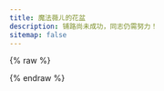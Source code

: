 ```yaml
---
title: 魔法薇ㄦ的花盆
description: 铺路尚未成功，同志仍需努力！
sitemap: false
---
```

<script type="importmap" data-pjax>
  {
    "imports": {
			"@fluentui/web-components": "https://cdn.jsdelivr.net/npm/@fluentui/web-components/+esm",
			"@vue/devtools-api": "https://cdn.jsdelivr.net/npm/@vue/devtools-api/+esm",
			"marked": "https://cdn.jsdelivr.net/npm/marked/+esm",
			"marked-highlight": "https://cdn.jsdelivr.net/npm/marked-highlight/+esm",
			"highlight.js": "https://cdn.jsdelivr.net/npm/highlight.js/+esm",
      "vue": "https://cdn.jsdelivr.net/npm/vue/dist/vue.esm-browser.prod.js",
			"vue-router": "https://cdn.jsdelivr.net/npm/vue-router/dist/vue-router.esm-browser.js"
    }
  }
</script>

<script type="module" data-pjax>
  import {
    provideFluentDesignSystem,
    fluentProgressRing,
    fluentTextField,
    fluentTreeItem,
    fluentTreeView,
    accentBaseColor,
    SwatchRGB,
    fillColor,
    neutralLayerFloating,
    baseLayerLuminance,
    StandardLuminance
  } from "@fluentui/web-components";
  provideFluentDesignSystem()
    .register(
      fluentProgressRing(),
      fluentTextField(),
      fluentTreeItem(),
      fluentTreeView()
    );
  accentBaseColor.withDefault(SwatchRGB.create(0xFC / 0xFF, 0x64 / 0xFF, 0x23 / 0xFF));
  fillColor.withDefault(neutralLayerFloating);
  const scheme = matchMedia("(prefers-color-scheme: dark)");
  if (typeof scheme !== "undefined") {
    scheme.addEventListener("change", e => baseLayerLuminance.withDefault(e.matches ? StandardLuminance.DarkMode : StandardLuminance.LightMode));
    if (scheme.matches) {
      baseLayerLuminance.withDefault(StandardLuminance.DarkMode);
    }
  }
</script>

{% raw %}
<div id="vue-app">
  <router-view></router-view>
</div>

<template id="home-view-template">
  <page-title title="主页"></page-title>
  <div class="stack-vertical" style="row-gap: 8px;" v-if="posts.length">
    <post-card v-for="post of posts" :post="post"></post-card>
  </div>
  <fluent-progress-ring v-else></fluent-progress-ring>
  <table-of-contents hidden="true"></table-of-contents>
</template>

<template id="posts-view-template">
  <page-title v-if="post" :title="post.title" :subtitle="subtitle"></page-title>
  <post-detail-card v-if="post" :post="post" ref="content"></post-detail-card>
  <fluent-progress-ring v-else></fluent-progress-ring>
  <table-of-contents ref="toc"></table-of-contents>
</template>

<template id="cates-view-template">
  <page-title :title="title" :subtitle="subtitle"></page-title>
  <div v-if="$route.params.slug">
    <div class="stack-vertical" style="row-gap: 8px;" v-if="posts.length">
      <post-card v-for="post of posts" :post="post"></post-card>
    </div>
  </div>
  <div v-else>
    <div v-if="cates.length" class="stack-vertical" style="row-gap: 8px;">
      <div class="clickable-card" v-for="cate of cates"
        @click="() => $router.push(`/${$route.params.type}/${cate.slug}`)">
        {{ cate.name }}
      </div>
    </div>
    <fluent-progress-ring v-else></fluent-progress-ring>
  </div>
  <table-of-contents hidden="true"></table-of-contents>
</template>

<template id="archives-view-template">
  <page-title :title="title" :subtitle="subtitle"></page-title>
  <div v-if="$route.params.year">
    <div class="stack-vertical" style="row-gap: 8px;" v-if="posts.length">
      <post-card v-for="post of posts" :post="post"></post-card>
    </div>
  </div>
  <div v-else>
    <fluent-tree-view v-if="archives.length" ref="tree">
      <fluent-tree-item v-for="year of archives" :data-year="year.year">
        {{ year.year }} 年
        <fluent-tree-item v-for="month of year.data" :data-year="year.year" :data-month="month.month">
          {{ month.month }} 月
        </fluent-tree-item>
      </fluent-tree-item>
    </fluent-tree-view>
    <fluent-progress-ring v-else></fluent-progress-ring>
  </div>
  <table-of-contents hidden="true"></table-of-contents>
</template>

<template id="search-view-template">
  <page-title title="搜索"></page-title>
  <fluent-text-field v-model="searchText" style="width: 100%;">
    <svg-host src="https://cdn.jsdelivr.net/npm/@fluentui/svg-icons/icons/search_16_regular.svg" slot="end"></svg-host>
  </fluent-text-field>
  <div v-if="resultItems.length" class="stack-vertical search-result-container" style="row-gap: 8px;" ref="container">
    找到 {{ resultItems.length }} 个搜索结果
    <div class="clickable-card" v-for="result of resultItems" v-html="result.item"></div>
  </div>
  <table-of-contents hidden="true"></table-of-contents>
</template>

<template id="pages-view-template">
  <page-title :title="title" :subtitle="subtitle"></page-title>
  <div v-if="$route.params.path">
    <post-detail-card v-if="page" :post="page" ref="content"></post-detail-card>
    <fluent-progress-ring v-else></fluent-progress-ring>
    <table-of-contents ref="toc"></table-of-contents>
  </div>
  <div v-else>
    <div v-if="pages.length" class="stack-vertical" style="row-gap: 8px;">
      <div class="clickable-card" v-for="page of pages" :lang="page.language"
        @click="() => $router.push(getUrl(page.url))">
        {{ page.title }}
        <span v-if="page.description" style="color: var(--neutral-foreground-hint);">
          <br>{{ page.description }}
        </span>
      </div>
    </div>
    <fluent-progress-ring v-else></fluent-progress-ring>
    <table-of-contents hidden="true"></table-of-contents>
  </div>
</template>

<template id="svg-host-template">
  <div class="svg-host" v-html="innerHTML"></div>
</template>

<template id="post-card-template">
  <div class="post-card clickable-card" :lang="post.language" @click="() => $router.push(`/posts/${post.url}`)">
    <h2 style="margin-top: 20px;">{{ post.title }}</h2>
    <div v-html="post.excerpt"></div>
  </div>
</template>

<template id="post-detail-card-template">
  <div class="post-detail-card" :lang="post.language" ref="content"></div>
</template>
{% endraw %}

<script type="module" data-pjax>
  import { createApp } from "vue";
  import { createRouter, createWebHashHistory } from "vue-router";
  import { Marked } from "marked";
  import { markedHighlight } from "marked-highlight";
  import { HighlightJS as hljs } from "highlight.js";
  createApp({
    data() {
      return {
        menus: null
      }
    },
    watch: {
      "$route.path"(newValue, oldValue) {
        if (newValue !== oldValue) {
          this.registerActiveMenuItem();
        }
      }
    },
    methods: {
      registerActiveMenuItem() {
        switch (this.$route.path.split('/')[1]) {
          case '':
            this.menus[0].classList.toggle("menu-item-active", true);
            this.menus[1].classList.toggle("menu-item-active", false);
            this.menus[2].classList.toggle("menu-item-active", false);
            this.menus[3].classList.toggle("menu-item-active", false);
            this.menus[4].classList.toggle("menu-item-active", false);
            break;
          case "tags":
            this.menus[0].classList.toggle("menu-item-active", false);
            this.menus[1].classList.toggle("menu-item-active", true);
            this.menus[2].classList.toggle("menu-item-active", false);
            this.menus[3].classList.toggle("menu-item-active", false);
            this.menus[4].classList.toggle("menu-item-active", false);
            break;
          case "categories":
            this.menus[0].classList.toggle("menu-item-active", false);
            this.menus[1].classList.toggle("menu-item-active", false);
            this.menus[2].classList.toggle("menu-item-active", true);
            this.menus[3].classList.toggle("menu-item-active", false);
            this.menus[4].classList.toggle("menu-item-active", false);
            break;
          case "archives":
            this.menus[0].classList.toggle("menu-item-active", false);
            this.menus[1].classList.toggle("menu-item-active", false);
            this.menus[2].classList.toggle("menu-item-active", false);
            this.menus[3].classList.toggle("menu-item-active", true);
            this.menus[4].classList.toggle("menu-item-active", false);
            break;
          case "search":
            this.menus[0].classList.toggle("menu-item-active", false);
            this.menus[1].classList.toggle("menu-item-active", false);
            this.menus[2].classList.toggle("menu-item-active", false);
            this.menus[3].classList.toggle("menu-item-active", false);
            this.menus[4].classList.toggle("menu-item-active", true);
            break;
          default:
            this.menus[0].classList.toggle("menu-item-active", false);
            this.menus[1].classList.toggle("menu-item-active", false);
            this.menus[2].classList.toggle("menu-item-active", false);
            this.menus[3].classList.toggle("menu-item-active", false);
            this.menus[4].classList.toggle("menu-item-active", false);
            break;
        }
      }
    },
    mounted() {
      const siderbar = document.querySelector(".sidebar>.pjax");
      if (siderbar) {
        const inner = document.createElement("div");
        inner.className = "sidebar-inner animated fadeInUp";
        inner.style.padding = "18px 0 0 0"
        siderbar.appendChild(inner);
        const animated = document.createElement("div");
        animated.className = "animated";
        inner.appendChild(animated);
        const title = document.createElement("div");
        title.className = "links-of-blogroll-title";
        title.innerHTML = '<i class="fa fa-signs-post fa-fw"></i>导航';
        animated.appendChild(title);
        const menu = document.createElement("ul");
        menu.className = "main-menu menu";
        animated.appendChild(menu);
        const $router = this.$router;
        const menus = [];
        function createMenuItem(type, href, icon, content) {
          const item = document.createElement("li");
          item.className = `menu-item menu-item-${type} animated fadeInDown`;
          const a = document.createElement("a");
          a.rel = "section";
          a.innerHTML = `<i class="fa fa-${icon} fa-fw"></i>${content}`;
          a.addEventListener("click", () => $router.push(href));
          item.appendChild(a);
          if (type === "search") { item.style.display = "block"; }
          menus.push(a);
          return item;
        }
        menu.appendChild(createMenuItem("home", "/", "home", "首页"));
        menu.appendChild(createMenuItem("tags", "/tags", "tags", "标签"));
        menu.appendChild(createMenuItem("categories", "/categories", "th", "分类"));
        menu.appendChild(createMenuItem("archive", "/archives", "archive", "归档"));
        menu.appendChild(createMenuItem("search", "/search", "search", "搜索"));
        this.menus = menus;
        this.registerActiveMenuItem();
      }
    }
  }).use(createRouter({
    history: createWebHashHistory(),
    routes: [{
      path: '/',
      alias: ["/posts"],
      component: {
        template: "#home-view-template",
        data() {
          return {
            posts: []
          }
        },
        async mounted() {
          this.posts = [];
          const posts = await fetch("/api/posts.json").then(x => x.json());
          for (const page of posts.data.pages) {
            const info = await fetch(`/${page.api}`).then(x => x.json());
            this.posts.push(...info.data.posts);
          }
        }
      }
    }, {
      path: "/posts/:slug+",
      component: {
        template: "#posts-view-template",
        data() {
          return {
            post: null
          }
        },
        computed: {
          subtitle() {
            const date = new Date(this.post.date);
            let result = `发布时间：<time title="${date.toLocaleString()}" itemprop="dateCreated datePublished" datetime="${this.post.date}">${date.toLocaleDateString()}</time>`;
            const updated = new Date(this.post.updated);
            if (date.getFullYear() !== updated.getFullYear() ||
              date.getMonth() !== updated.getMonth() ||
              date.getDate() !== updated.getDate()) {
              result += `&ensp;|&ensp;最后更新：<time title="${updated.toLocaleString()}" itemprop="dateCreated datePublished" datetime="${this.post.updated}">${updated.toLocaleDateString()}</time>`;
            }
            if (this.post.categories.length) {
              result += `&ensp;|&ensp;分类于：${this.post.categories.map(x => `<a href="#/categories/${x.name}">${x.name}</a>`).join('、')}`;
            }
            return result;
          }
        },
        watch: {
          "$route.params.slug"(newValue, oldValue) {
            if (newValue !== oldValue) {
              this.onupdate();
            }
          }
        },
        methods: {
          async onupdate() {
            const post = await fetch(`/api/posts/${this.$route.params.slug.join("/")}.json`).then(x => x.json());
            this.post = {
              ...post.data,
              getContent() {
                const raw = this.raw;
                let inRow = false;
                let time = 0, count = 0;
                let index = 0;
                for (; index < raw.length; index++) {
                  const c = raw[index];
                  if (inRow) {
                    if (c === '-') {
                      count++;
                    }
                    else {
                      if (count >= 3 && ++time == 2) {
                        return raw.substring(index);
                      }
                      else {
                        inRow = false;
                        count = 0;
                      }
                    }
                  }
                  else if (c === '-') {
                    inRow = true;
                    count++;
                  }
                }
                return raw;
              }
            };
            await this.$nextTick();
            const $el = this.$refs.content.$el;
            if (typeof pjax !== "undefined") {
              pjax.refresh($el);
            }
            this.$refs.toc.refresh($el);
          }
        },
        mounted() {
          return this.onupdate();
        }
      }
    }, {
      path: "/:type(tags|categories)/:slug?",
      component: {
        template: "#cates-view-template",
        data() {
          return {
            cates: [],
            posts: []
          }
        },
        computed: {
          title() {
            const params = this.$route.params;
            const title = params.type === "tags" ? "标签" : "分类"
            return params.slug ? `${title}：${params.slug}` : title;
          },
          subtitle() {
            const params = this.$route.params;
            return params.slug ? `目前共计 ${this.posts.length} 篇文章` : `目前共计 ${this.cates.length} 个${params.type === "tags" ? "标签" : "分类"}`
          }
        },
        watch: {
          "$route.params.type"(newValue, oldValue) {
            if (newValue !== oldValue) {
              this.onupdate();
            }
          },
          "$route.params.slug"(newValue, oldValue) {
            if (newValue !== oldValue) {
              this.onupdate();
            }
          }
        },
        methods: {
          async onupdate() {
            const params = this.$route.params;
            if (params.slug) {
              const cate = await fetch(`/api/${params.type}/${params.slug}.json`).then(x => x.json());
              this.posts = cate.data.posts;
            }
            else {
              const cates = await fetch(`/api/${params.type}.json`).then(x => x.json());
              this.cates = cates.data;
            }
          }
        },
        mounted() {
          return this.onupdate();
        }
      }
    }, {
      path: "/archives/:year(\\d+)?/:month(\\d+)?",
      component: {
        template: "#archives-view-template",
        data() {
          return {
            archives: [],
            posts: []
          }
        },
        computed: {
          title() {
            const params = this.$route.params;
            return params.year ? params.month ? `归档：${params.year} 年 ${+params.month} 月` : `归档：${params.year} 年` : "归档";
          },
          subtitle() {
            return this.$route.params.year ? `目前共计 ${this.posts.length} 篇文章` : '';
          }
        },
        watch: {
          "$route.params.year"(newValue, oldValue) {
            if (newValue !== oldValue) {
              this.onupdate();
            }
          },
          "$route.params.month"(newValue, oldValue) {
            if (newValue !== oldValue) {
              this.onupdate();
            }
          }
        },
        methods: {
          async onupdate() {
            const params = this.$route.params;
            if (params.year) {
              if (params.month) {
                const archive = await fetch(`/api/archives/${params.year}/${params.month.padStart(2, '0')}.json`).then(x => x.json());
                this.posts = archive.data.posts;
              }
              else {
                const archive = await fetch(`/api/archives/${params.year}.json`).then(x => x.json());
                this.posts = archive.data.posts;
              }
            }
            else {
              const archives = await fetch("/api/archives.json").then(x => x.json());
              this.archives = archives.data;
            }
          },
          onselectedchange(e) {
            const dataset = e.target.dataset;
            if (dataset.month) {
              this.$router.push(`/archives/${dataset.year}/${dataset.month.padStart(2, '0')}`);
            }
            else {
              this.$router.push(`/archives/${dataset.year}`);
            }
          }
        },
        mounted() {
          return this.onupdate();
        },
        updated() {
          const tree = this.$refs.tree;
          if (tree instanceof HTMLElement && !tree.dataset.mounted) {
            tree.dataset.mounted = true;
            const handleSelectedChange = tree.handleSelectedChange;
            tree.handleSelectedChange = this.onselectedchange;
          }
        }
      }
    }, {
      path: "/search",
      component: {
        template: "#search-view-template",
        data() {
          return {
            localSearch: null,
            searchText: '',
            resultItems: []
          }
        },
        watch: {
          searchText(newValue, oldValue) {
            if (newValue !== oldValue) {
              this.inputEventFunction(newValue);
            }
          }
        },
        methods: {
          inputEventFunction(searchText) {
            const keywords = searchText.split(/[-\s]+/);
            let resultItems = [];
            if (searchText.length > 0) {
              resultItems = this.localSearch.getResultItems(keywords);
            }
            if (resultItems.length) {
              resultItems.sort((left, right) =>
                left.includedCount !== right.includedCount
                  ? right.includedCount - left.includedCount
                  : left.hitCount !== right.hitCount
                    ? right.hitCount - left.hitCount
                    : right.id - left.id);
            }
            this.resultItems = resultItems;
            if (typeof pjax !== "undefined") {
              this.$nextTick(() => pjax.refresh(this.$refs.container));
            }
          }
        },
        async mounted() {
          if (typeof LocalSearch !== "undefined") {
            const localSearch = new LocalSearch({
              path: CONFIG.path,
              top_n_per_article: CONFIG.localsearch.top_n_per_article,
              unescape: CONFIG.localsearch.unescape
            });
            this.localSearch = localSearch;
            await localSearch.fetchData();
          }
        }
      }
    }, {
      path: "/pages/:path*",
      component: {
        template: "#pages-view-template",
        data() {
          return {
            pages: [],
            page: null
          }
        },
        computed: {
          title() {
            return this.page ? this.page.title : "页面";
          },
          subtitle() {
            return this.page ? this.page.description : `目前共计 ${this.pages.length} 个页面`;
          }
        },
        watch: {
          "$route.params.path"(newValue, oldValue) {
            if (newValue !== oldValue) {
              this.onupdate();
            }
          }
        },
        methods: {
          async onupdate() {
            const path = this.$route.params.path;
            if (path instanceof Array) {
              const last = path[path.length - 1];
              const page = await (() => {
                if (last === "index.html") {
                  return fetch(`/api/pages/${path.slice(0, -1).join('/')}.json`).then(x => x.json());
                }
                else if (last.endsWith(".html")) {
                  return fetch(`/api/pages/${path.join('/').replace(/\.html$/, '')}.json`).then(x => x.json());
                }
                else {
                  return fetch(`/api/pages/${path.join('/')}.json`).then(x => x.json());
                }
              })();
              this.page = {
                ...page.data,
                getContent() {
                  const raw = this.raw;
                  let inRow = false;
                  let time = 0, count = 0;
                  let index = 0;
                  for (; index < raw.length; index++) {
                    const c = raw[index];
                    if (inRow) {
                      if (c === '-') {
                        count++;
                      }
                      else {
                        if (count >= 3 && ++time == 2) {
                          return raw.substring(index).replace(/\u007b% \w+ %\u007d/g, '').replaceAll("vue-app", `vue-subapp-${Date.now()}`);
                        }
                        else {
                          inRow = false;
                          count = 0;
                        }
                      }
                    }
                    else if (c === '-') {
                      inRow = true;
                      count++;
                    }
                  }
                  return raw.replace(/\u007b% \w+ %\u007d/g, '').replaceAll("vue-app", `vue-subapp-${Date.now()}`);
                }
              };
              await this.$nextTick();
              const $el = this.$refs.content.$el;
              if (typeof pjax !== "undefined") {
                pjax.refresh($el);
              }
              this.$refs.toc.refresh($el);
            }
            else {
              const pages = await fetch("/api/pages.json").then(x => x.json());
              this.pages = pages.data;
            }
          },
          getUrl(url) {
            url = url.replace(/\/index\.html$/, '');
            return url.startsWith('/')
              ? `/pages${url}`
              : `/pages/${url}`;
          }
        },
        mounted() {
          return this.onupdate();
        }
      }
    }]
  })).component("svg-host", {
    template: "#svg-host-template",
    props: {
      src: String
    },
    data() {
      return {
        innerHTML: null
      }
    },
    watch: {
      src(newValue, oldValue) {
        if (newValue !== oldValue) {
          this.getSVGAsync(newValue).then(svg => this.innerHTML = svg);
        }
      }
    },
    methods: {
      async getSVGAsync(src) {
        if (src) {
          try {
            return await fetch(src)
              .then(response => response.text());
          }
          catch (ex) {
            console.error(ex);
          }
        }
        return '';
      }
    },
    mounted() {
      this.getSVGAsync(this.src).then(svg => this.innerHTML = svg);
    }
  }).component("page-title", {
    props: {
      title: String,
      subtitle: String,
      description: String
    },
    watch: {
      title(newValue, oldValue) {
        if (newValue !== oldValue) {
          this.setTitle(newValue);
        }
      },
      subtitle(newValue, oldValue) {
        if (newValue !== oldValue) {
          this.setSubtitle(newValue);
        }
      },
      description(newValue, oldValue) {
        if (newValue !== oldValue) {
          this.setDescription(newValue);
        }
      }
    },
    methods: {
      setTitle(title) {
        title ||= "魔法薇ㄦ的花盆";
        document.title = title;
        const postTitle = document.querySelector(".post-title");
        if (postTitle instanceof HTMLElement) {
          postTitle.innerText = title;
        }
      },
      setSubtitle(subtitle) {
        const postDescription = document.querySelector(".post-description");
        if (postDescription instanceof HTMLElement) {
          postDescription.innerHTML = subtitle ?? '';
        }
      },
      setDescription(description) {
        const meta = document.querySelector("meta[name='description']");
        if (meta instanceof HTMLMetaElement) {
          meta.content = description || "铺路尚未成功，同志仍需努力！";
        }
      }
    },
    mounted() {
      this.setTitle(this.title);
      this.setSubtitle(this.subtitle);
      this.setDescription(this.description);
    }
  }).component("post-card", {
    template: "#post-card-template",
    props: {
      post: Object
    },
    watch: {
      async "post.excerpt"(newValue, oldValue) {
        if (newValue !== oldValue) {
          await this.$nextTick();
          this.onUpdate();
        }
      }
    },
    methods: {
      highlight(element) {
        if (!(element instanceof Element)) { return; }
        const figure = element.querySelectorAll("figure.highlight");
        figure.forEach(element => {
          // Skip pre > .mermaid for folding and copy button
          if (element.querySelector(".mermaid")) return;
          let span = element.querySelectorAll(".code .line span");
          if (span.length === 0) {
            // Hljs without line_number and wrap
            span = element.querySelectorAll("code.highlight span");
          }
          span.forEach(s => {
            s.classList.forEach(name => {
              if (!name.startsWith("hljs-")) {
                s.classList.replace(name, `hljs-${name}`);
              }
            });
          });
        });
      },
      fixImage(element) {
        if (element instanceof Element) {
          const images = element.querySelectorAll("img[data-src]:not([src])");
          if (typeof lozad === "undefined") {
            images.forEach(image => {
              const src = image.getAttribute("data-src");
              if (src) {
                image.removeAttribute("data-src");
                image.setAttribute("src", src);
              }
            });
          }
          else {
            lozad(images).observe();
          }
        }
      },
      onUpdate() {
        const $el = this.$el;
        if ($el instanceof Element) {
          this.highlight($el);
          this.fixImage($el);
          if (typeof pjax !== "undefined") {
            pjax.refresh($el);
          }
        }
      }
    },
    mounted() {
      this.onUpdate();
    }
  }).component("post-detail-card", {
    template: "#post-detail-card-template",
    props: {
      post: Object
    },
    watch: {
      async post(newValue, oldValue) {
        if (newValue !== oldValue) {
          this.setContent(newValue.getContent());
        }
      }
    },
    data() {
      return {
        marked: new Marked(
          markedHighlight({
            langPrefix: "hljs language-",
            highlight(code, lang, info) {
              const language = hljs.getLanguage(lang) ? lang : "plaintext";
              return hljs.highlight(code, { language }).value;
            }
          })
        )
      }
    },
    methods: {
      setContent(value) {
        const content = this.$refs.content;
        if (content instanceof HTMLElement) {
          content.innerHTML = this.marked.parse(value);
          if (typeof pjax !== "undefined") {
            pjax.executeScripts(content.querySelectorAll("script[data-pjax]"));
          }
        }
      }
    },
    mounted() {
      this.setContent(this.post.getContent());
    }
  }).component("table-of-contents", {
    props: {
      hidden: Boolean
    },
    data() {
      return {
        sections: []
      }
    },
    watch: {
      $route(newValue, oldValue) {
        if (newValue !== oldValue) {
          if (newValue.query.id) {
            const target = document.getElementById(newValue.query.id);
            if (target instanceof HTMLElement) {
              this.scrollTo(target);
            }
          }
        }
      },
      hidden(newValue, oldValue) {
        if (newValue !== oldValue && newValue && newValue !== "false") {
          this.updateSidebar(false);
        }
      }
    },
    methods: {
      refresh(article) {
        const toc = document.querySelector(".post-toc");
        if (toc instanceof HTMLElement) {
          const html = this.tocHelper(article);
          toc.innerHTML = html;
          if (typeof NexT !== "undefined") {
            const hasTOC = !!html;
            this.updateSidebar(hasTOC);
          }
          this.registerSidebarTOC(article);
          if (this.$route.query.id) {
            const target = article.querySelector(`#${this.$route.query.id}`);
            if (target instanceof HTMLElement) {
              this.scrollTo(target);
            }
          }
        }
      },
      updateSidebar(hasTOC) {
        document.querySelector(".sidebar-inner").classList.toggle("sidebar-nav-active", hasTOC);
        NexT.utils.activateSidebarPanel(hasTOC ? 0 : 1);
        NexT.utils.updateSidebarPosition();
      },
      tocHelper(article) {
        const data = this.queryDomForTocEntries(article);
        if (!data.length) return '';
        const className = "nav";
        const itemClassName = `${className}-item`;
        const linkClassName = `${className}-link`;
        const textClassName = `${className}-text`;
        const childClassName = `${className}-child`;
        const numberClassName = `${className}-number`;
        const levelClassName = `${className}-level`;
        const listNumber = true;
        let result = `<ol class="${className}">`;
        const lastNumber = [0, 0, 0, 0, 0, 0];
        let firstLevel = 0;
        let lastLevel = 0;
        for (let i = 0; i < data.length; i++) {
          const el = data[i];
          const { level, href, text } = el;
          lastNumber[level - 1]++;
          for (let i = level; i <= 5; i++) {
            lastNumber[i] = 0;
          }
          if (firstLevel) {
            for (let i = level; i < lastLevel; i++) {
              result += "</li></ol>";
            }
            if (level > lastLevel) {
              result += `<ol class="${childClassName}">`;
            }
            else {
              result += "</li>";
            }
          }
          else {
            firstLevel = level;
          }
          result += `<li class="${itemClassName} ${levelClassName}-${level}">`;
          if (href) {
            result += `<a class="${linkClassName}" href="${href}">`;
          }
          else {
            result += `<a class="${linkClassName}">`;
          }
          if (listNumber) {
            result += `<span class="${numberClassName}">`;
            for (let i = firstLevel - 1; i < level; i++) {
              result += `${lastNumber[i]}.`;
            }
            result += "</span> ";
          }
          result += `<span class="${textClassName}">${text}</span></a>`;
          lastLevel = level;
        }
        for (let i = firstLevel - 1; i < lastLevel; i++) {
          result += "</li></ol>";
        }
        return result;
      },
      queryDomForTocEntries(article) {
        if (!(article instanceof Element)) { return []; }
        const headings = article.querySelectorAll("h1, h2, h3, h4, h5, h6");
        if (!headings.length) { return []; }
        const basePath = this.$route.path;
        function createAnchor(element) {
          return {
            level: +element.nodeName[1],
            text: element.innerText || element.textContent,
            href: `#${basePath}?id=${element.id}`,
            anchors: []
          };
        }
        const tocArray = [];
        let chapter = null, subchapter = null;
        for (const element of headings) {
          if (!element.id) {
            const anchorText = element.innerText || element.textContent;
            const elementId = anchorText.replaceAll(' ', '-', '/', '\\', '#', '$', '@', ':', ',').toLowerCase();
            element.id = elementId;
          }
          if (element.innerText || element.textContent) {
            tocArray.push(createAnchor(element));
          }
        }
        return tocArray;
      },
      registerSidebarTOC(article) {
        if (typeof NexT === "undefined") { return; }
        const basePath = this.$route.path;
        const sections = [...document.querySelectorAll(".post-toc:not(.placeholder-toc) li a.nav-link")].map(element => {
          const target = article.querySelector(`#${element.getAttribute("href").replace(`#${basePath}?id=`, '')}`);
          // TOC item animation navigate.
          element.addEventListener("click", event => {
            event.preventDefault();
            this.scrollTo(target, () => history.pushState(null, document.title, element.href));
          });
          return target;
        });
        if (typeof NexT !== "undefined") {
          NexT.utils.sections = sections;
          NexT.utils.updateActiveNav();
        }
      },
      scrollTo(target, complete) {
        const offset = target.getBoundingClientRect().top + window.scrollY;
        window.anime({
          targets: document.scrollingElement,
          duration: 500,
          easing: "linear",
          scrollTop: offset,
          complete: complete
        });
      }
    },
    mounted() {
      if (this.hidden && this.hidden !== "false") {
        this.updateSidebar(false);
      }
    },
  }).mount("#vue-app");
</script>

<style>
  #vue-app {
    font-family: var(--body-font);
    font-size: var(--type-ramp-base-font-size);
    line-height: var(--type-ramp-base-line-height);
    font-weight: var(--font-weight);
    color: var(--neutral-foreground-rest);
    color-scheme: light;
  }

  @media (prefers-color-scheme: dark) {
    #vue-app {
      color-scheme: dark;
    }
  }

  #vue-app .stack-vertical {
    display: flex;
    flex-direction: column;
  }

  #vue-app .stack-horizontal {
    display: flex;
    flex-direction: row;
    align-items: center;
  }

  #vue-app .search-result-container li {
    list-style: none;
  }

  #vue-app .search-result-container p {
    margin: 0;
  }

  .svg-host {
    display: flex;
  }

  .clickable-card {
    cursor: pointer;
    display: block;
    box-sizing: border-box;
    padding: calc(var(--design-unit) * 4px);
    background: var(--neutral-fill-input-rest);
    color: var(--neutral-foreground-rest);
    border: calc(var(--stroke-width) * 1px) solid var(--neutral-stroke-layer-rest);
    border-radius: calc(var(--control-corner-radius) * 1px);
    box-shadow: var(--elevation-shadow-card-rest);
    text-decoration: inherit;
  }

  .clickable-card:hover {
    background: var(--neutral-fill-input-hover);
    border: calc(var(--stroke-width) * 1px) solid var(--neutral-stroke-layer-hover);
    box-shadow: var(--elevation-shadow-card-hover);
  }

  .clickable-card:active {
    background: var(--neutral-fill-input-active);
    border: calc(var(--stroke-width) * 1px) solid var(--neutral-stroke-layer-active);
    box-shadow: var(--elevation-shadow-card-pressed);
  }

  .post-card img.emoji,
  .post-detail-card img.emoji {
    height: 18px;
    width: 18px;
  }

  .post-card figcaption,
  .post-detail-card figcaption {
    color: var(--neutral-foreground-hint);
    font-size: 0.875em;
    font-weight: bold;
    line-height: 1;
    margin: auto auto 15px;
    text-align: center;
  }
</style>